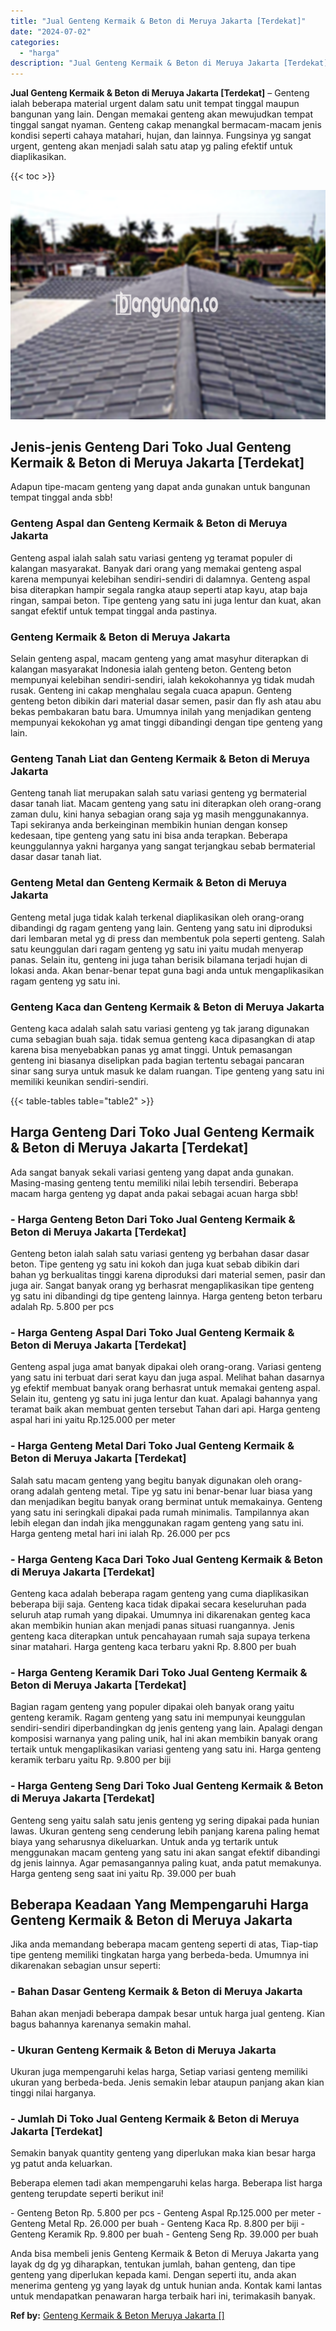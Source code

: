 ```yaml
---
title: "Jual Genteng Kermaik & Beton di Meruya Jakarta [Terdekat]"
date: "2024-07-02"
categories: 
  - "harga"
description: "Jual Genteng Kermaik & Beton di Meruya Jakarta [Terdekat]. Anda bisa membeli jenis Genteng Kermaik & Beton di Meruya Jakarta yang layak dg dg yg diharapkan,..."
---
```


**Jual Genteng Kermaik & Beton di Meruya Jakarta \[Terdekat\]** – Genteng ialah beberapa material urgent dalam satu unit tempat tinggal maupun bangunan yang lain. Dengan memakai genteng akan mewujudkan tempat tinggal sangat nyaman. Genteng cakap menangkal bermacam-macam jenis kondisi seperti cahaya matahari, hujan, dan lainnya. Fungsinya yg sangat urgent, genteng akan menjadi salah satu atap yg paling efektif untuk diaplikasikan.

{{< toc >}}

![Jual Genteng Kermaik & Beton di Meruya Jakarta [Terdekat]](/images/genteng-minimalis-murah07.png)

## Jenis-jenis Genteng Dari Toko Jual Genteng Kermaik & Beton di Meruya Jakarta \[Terdekat\]

Adapun tipe-macam genteng yang dapat anda gunakan untuk bangunan tempat tinggal anda sbb!

### Genteng Aspal dan Genteng Kermaik & Beton di Meruya Jakarta

Genteng aspal ialah salah satu variasi genteng yg teramat populer di kalangan masyarakat. Banyak dari orang yang memakai genteng aspal karena mempunyai kelebihan sendiri-sendiri di dalamnya. Genteng aspal bisa diterapkan hampir segala rangka ataup seperti atap kayu, atap baja ringan, sampai beton. Tipe genteng yang satu ini juga lentur dan kuat, akan sangat efektif untuk tempat tinggal anda pastinya.

### Genteng Kermaik & Beton di Meruya Jakarta

Selain genteng aspal, macam genteng yang amat masyhur diterapkan di kalangan masyarakat Indonesia ialah genteng beton. Genteng beton mempunyai kelebihan sendiri-sendiri, ialah kekokohannya yg tidak mudah rusak. Genteng ini cakap menghalau segala cuaca apapun. Genteng genteng beton dibikin dari material dasar semen, pasir dan fly ash atau abu bekas pembakaran batu bara. Umumnya inilah yang menjadikan genteng mempunyai kekokohan yg amat tinggi dibandingi dengan tipe genteng yang lain.

### Genteng Tanah Liat dan Genteng Kermaik & Beton di Meruya Jakarta

Genteng tanah liat merupakan salah satu variasi genteng yg bermaterial dasar tanah liat. Macam genteng yang satu ini diterapkan oleh orang-orang zaman dulu, kini hanya sebagian orang saja yg masih menggunakannya. Tapi sekiranya anda berkeinginan membikin hunian dengan konsep kedesaan, tipe genteng yang satu ini bisa anda terapkan. Beberapa keunggulannya yakni harganya yang sangat terjangkau sebab bermaterial dasar dasar tanah liat.

### Genteng Metal dan Genteng Kermaik & Beton di Meruya Jakarta

Genteng metal juga tidak kalah terkenal diaplikasikan oleh orang-orang dibandingi dg ragam genteng yang lain. Genteng yang satu ini diproduksi dari lembaran metal yg di press dan membentuk pola seperti genteng. Salah satu keunggulan dari ragam genteng yg satu ini yaitu mudah menyerap panas. Selain itu, genteng ini juga tahan berisik bilamana terjadi hujan di lokasi anda. Akan benar-benar tepat guna bagi anda untuk mengaplikasikan ragam genteng yg satu ini.

### Genteng Kaca dan Genteng Kermaik & Beton di Meruya Jakarta

Genteng kaca adalah salah satu variasi genteng yg tak jarang digunakan cuma sebagian buah saja. tidak semua genteng kaca dipasangkan di atap karena bisa menyebabkan panas yg amat tinggi. Untuk pemasangan genteng ini biasanya diselipkan pada bagian tertentu sebagai pancaran sinar sang surya untuk masuk ke dalam ruangan. Tipe genteng yang satu ini memiliki keunikan sendiri-sendiri.

{{< table-tables table="table2" >}}

## Harga Genteng Dari Toko Jual Genteng Kermaik & Beton di Meruya Jakarta \[Terdekat\]

Ada sangat banyak sekali variasi genteng yang dapat anda gunakan. Masing-masing genteng tentu memiliki nilai lebih tersendiri. Beberapa macam harga genteng yg dapat anda pakai sebagai acuan harga sbb!

### \- Harga Genteng Beton Dari Toko Jual Genteng Kermaik & Beton di Meruya Jakarta \[Terdekat\]

Genteng beton ialah salah satu variasi genteng yg berbahan dasar dasar beton. Tipe genteng yg satu ini kokoh dan juga kuat sebab dibikin dari bahan yg berkualitas tinggi karena diproduksi dari material semen, pasir dan juga air. Sangat banyak orang yg berhasrat mengaplikasikan tipe genteng yg satu ini dibandingi dg tipe genteng lainnya. Harga genteng beton terbaru adalah Rp. 5.800 per pcs

### \- Harga Genteng Aspal Dari Toko Jual Genteng Kermaik & Beton di Meruya Jakarta \[Terdekat\]

Genteng aspal juga amat banyak dipakai oleh orang-orang. Variasi genteng yang satu ini terbuat dari serat kayu dan juga aspal. Melihat bahan dasarnya yg efektif membuat banyak orang berhasrat untuk memakai genteng aspal. Selain itu, genteng yg satu ini juga lentur dan kuat. Apalagi bahannya yang teramat baik akan membuat genten tersebut Tahan dari api. Harga genteng aspal hari ini yaitu Rp.125.000 per meter

### \- Harga Genteng Metal Dari Toko Jual Genteng Kermaik & Beton di Meruya Jakarta \[Terdekat\]

Salah satu macam genteng yang begitu banyak digunakan oleh orang-orang adalah genteng metal. Tipe yg satu ini benar-benar luar biasa yang dan menjadikan begitu banyak orang berminat untuk memakainya. Genteng yang satu ini seringkali dipakai pada rumah minimalis. Tampilannya akan lebih elegan dan indah jika menggunakan ragam genteng yang satu ini. Harga genteng metal hari ini ialah Rp. 26.000 per pcs

### \- Harga Genteng Kaca Dari Toko Jual Genteng Kermaik & Beton di Meruya Jakarta \[Terdekat\]

Genteng kaca adalah beberapa ragam genteng yang cuma diaplikasikan beberapa biji saja. Genteng kaca tidak dipakai secara keseluruhan pada seluruh atap rumah yang dipakai. Umumnya ini dikarenakan genteg kaca akan membikin hunian akan menjadi panas situasi ruangannya. Jenis genteng kaca diterapkan untuk pencahayaan rumah saja supaya terkena sinar matahari. Harga genteng kaca terbaru yakni Rp. 8.800 per buah

### \- Harga Genteng Keramik Dari Toko Jual Genteng Kermaik & Beton di Meruya Jakarta \[Terdekat\]

Bagian ragam genteng yang populer dipakai oleh banyak orang yaitu genteng keramik. Ragam genteng yang satu ini mempunyai keunggulan sendiri-sendiri diperbandingkan dg jenis genteng yang lain. Apalagi dengan komposisi warnanya yang paling unik, hal ini akan membikin banyak orang tertaik untuk mengaplikasikan variasi genteng yang satu ini. Harga genteng keramik terbaru yaitu Rp. 9.800 per biji

### \- Harga Genteng Seng Dari Toko Jual Genteng Kermaik & Beton di Meruya Jakarta \[Terdekat\]

Genteng seng yaitu salah satu jenis genteng yg sering dipakai pada hunian lawas. Ukuran genteng seng cenderung lebih panjang karena paling hemat biaya yang seharusnya dikeluarkan. Untuk anda yg tertarik untuk menggunakan macam genteng yang satu ini akan sangat efektif dibandingi dg jenis lainnya. Agar pemasangannya paling kuat, anda patut memakunya. Harga genteng seng saat ini yaitu Rp. 39.000 per buah

## Beberapa Keadaan Yang Mempengaruhi Harga Genteng Kermaik & Beton di Meruya Jakarta

Jika anda memandang beberapa macam genteng seperti di atas, Tiap-tiap tipe genteng memiliki tingkatan harga yang berbeda-beda. Umumnya ini dikarenakan sebagian unsur seperti:

### \- Bahan Dasar Genteng Kermaik & Beton di Meruya Jakarta

Bahan akan menjadi beberapa dampak besar untuk harga jual genteng. Kian bagus bahannya karenanya semakin mahal.

### \- Ukuran Genteng Kermaik & Beton di Meruya Jakarta

Ukuran juga mempengaruhi kelas harga, Setiap variasi genteng memiliki ukuran yang berbeda-beda. Jenis semakin lebar ataupun panjang akan kian tinggi nilai harganya.

### \- Jumlah Di Toko Jual Genteng Kermaik & Beton di Meruya Jakarta \[Terdekat\]

Semakin banyak quantity genteng yang diperlukan maka kian besar harga yg patut anda keluarkan.

Beberapa elemen tadi akan mempengaruhi kelas harga. Beberapa list harga genteng terupdate seperti berikut ini!

\- Genteng Beton Rp. 5.800 per pcs - Genteng Aspal Rp.125.000 per meter - Genteng Metal Rp. 26.000 per buah - Genteng Kaca Rp. 8.800 per biji - Genteng Keramik Rp. 9.800 per buah - Genteng Seng Rp. 39.000 per buah

Anda bisa membeli jenis Genteng Kermaik & Beton di Meruya Jakarta yang layak dg dg yg diharapkan, tentukan jumlah, bahan genteng, dan tipe genteng yang diperlukan kepada kami. Dengan seperti itu, anda akan menerima genteng yg yang layak dg untuk hunian anda. Kontak kami lantas untuk mendapatkan penawaran harga terbaik hari ini, terimakasih banyak.

**Ref by:**  [Genteng Kermaik & Beton  Meruya Jakarta []](https://id.wikipedia.org/wiki/Genteng)
